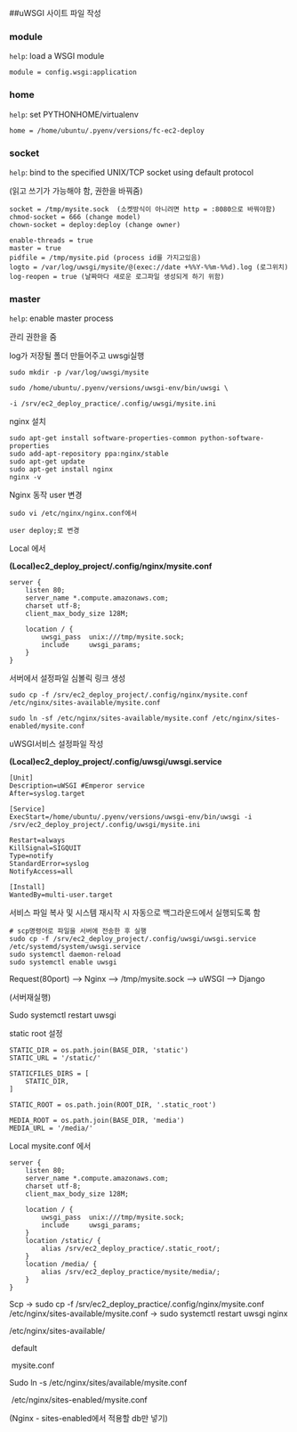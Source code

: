 ##uWSGI 사이트 파일 작성

### module

`help`: load a WSGI module

```
module = config.wsgi:application
```

### home

`help`: set PYTHONHOME/virtualenv

```
home = /home/ubuntu/.pyenv/versions/fc-ec2-deploy
```

### socket

`help`: bind to the specified UNIX/TCP socket using default protocol

(읽고 쓰기가 가능해야 함, 권한을 바꿔줌)

```
socket = /tmp/mysite.sock  (소켓방식이 아니려면 http = :8080으로 바꿔야함)
chmod-socket = 666 (change model)
chown-socket = deploy:deploy (change owner)
```



```
enable-threads = true
master = true
pidfile = /tmp/mysite.pid (process id를 가지고있음)
logto = /var/log/uwsgi/mysite/@(exec://date +%%Y-%%m-%%d).log (로그위치)
log-reopen = true (날짜마다 새로운 로그파일 생성되게 하기 위함)
```

### master

`help`: enable master process

관리 권한을 줌 

log가 저장될 폴더 만들어주고 uwsgi실행

```
sudo mkdir -p /var/log/uwsgi/mysite

sudo /home/ubuntu/.pyenv/versions/uwsgi-env/bin/uwsgi \

-i /srv/ec2_deploy_practice/.config/uwsgi/mysite.ini
```

nginx 설치

```
sudo apt-get install software-properties-common python-software-properties
sudo add-apt-repository ppa:nginx/stable
sudo apt-get update
sudo apt-get install nginx
nginx -v
```

Nginx 동작 user 변경

```
sudo vi /etc/nginx/nginx.conf에서

user deploy;로 변경
```

Local 에서 

**(Local)ec2_deploy_project/.config/nginx/mysite.conf**

```
server {
    listen 80;
    server_name *.compute.amazonaws.com;
    charset utf-8;
    client_max_body_size 128M;

    location / {
        uwsgi_pass  unix:///tmp/mysite.sock;
        include     uwsgi_params;
    }
}
```



서버에서 설정파일 심볼릭 링크 생성

```
sudo cp -f /srv/ec2_deploy_project/.config/nginx/mysite.conf /etc/nginx/sites-available/mysite.conf

sudo ln -sf /etc/nginx/sites-available/mysite.conf /etc/nginx/sites-enabled/mysite.conf
```



uWSGI서비스 설정파일 작성

**(Local)ec2_deploy_project/.config/uwsgi/uwsgi.service**

```
[Unit]
Description=uWSGI #Emperor service
After=syslog.target

[Service]
ExecStart=/home/ubuntu/.pyenv/versions/uwsgi-env/bin/uwsgi -i /srv/ec2_deploy_project/.config/uwsgi/mysite.ini

Restart=always
KillSignal=SIGQUIT
Type=notify
StandardError=syslog
NotifyAccess=all

[Install]
WantedBy=multi-user.target
```

서비스 파일 복사 및 시스템 재시작 시 자동으로 백그라운드에서 실행되도록 함

```
# scp명령어로 파일을 서버에 전송한 후 실행
sudo cp -f /srv/ec2_deploy_project/.config/uwsgi/uwsgi.service /etc/systemd/system/uwsgi.service
sudo systemctl daemon-reload
sudo systemctl enable uwsgi
```

Request(80port) —> Nginx —> /tmp/mysite.sock —> uWSGI —> Django



(서버재실행)

Sudo systemctl restart uwsgi



static root 설정

```
STATIC_DIR = os.path.join(BASE_DIR, 'static')
STATIC_URL = '/static/'

STATICFILES_DIRS = [
    STATIC_DIR,
]

STATIC_ROOT = os.path.join(ROOT_DIR, '.static_root')

MEDIA_ROOT = os.path.join(BASE_DIR, 'media')
MEDIA_URL = '/media/'
```



Local mysite.conf 에서

```
server {
    listen 80;
    server_name *.compute.amazonaws.com;
    charset utf-8;
    client_max_body_size 128M;

    location / {
        uwsgi_pass  unix:///tmp/mysite.sock;
        include     uwsgi_params;
    }
    location /static/ {
        alias /srv/ec2_deploy_practice/.static_root/;
    }
    location /media/ {
        alias /srv/ec2_deploy_practice/mysite/media/;
    }
}
```

Scp -> sudo cp -f /srv/ec2_deploy_practice/.config/nginx/mysite.conf /etc/nginx/sites-available/mysite.conf -> sudo systemctl restart uwsgi nginx



/etc/nginx/sites-available/

​		default

​		mysite.conf

Sudo ln -s /etc/nginx/sites/available/mysite.conf

​		/etc/nginx/sites-enabled/mysite.conf



(Nginx - sites-enabled에서 적용할 db만 넣기)





